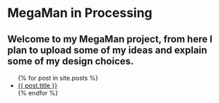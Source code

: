 # MegaMan in Processing

## Welcome to my MegaMan project, from here I plan to upload some of my ideas and explain some of my design choices.


<ul>
  {% for post in site.posts %}
    <li>
      <a href="{{ post.url }}">{{ post.title }}</a>
    </li>
  {% endfor %}
</ul>

